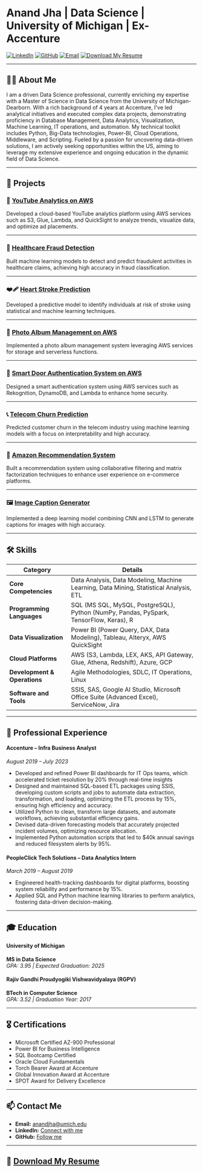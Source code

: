 # Anand Jha | Data Science | University of Michigan | Ex-Accenture

[![LinkedIn](https://img.shields.io/badge/LinkedIn-Connect-blue)](https://www.linkedin.com/in/anandj25) 
[![GitHub](https://img.shields.io/badge/GitHub-Follow-black)](https://github.com/anandj25) 
[![Email](https://img.shields.io/badge/Email-anandjha@umich.edu-green)](mailto:anandjha@umich.edu)
[![Download My Resume](https://img.shields.io/badge/Resume-Download-yellow)](https://github.com/anandj25/Portfolio/tree/main/Resume)

---

## 👨‍🎓 **About Me**

I am a driven Data Science professional, currently enriching my expertise with a Master of Science in Data Science from the University of Michigan-Dearborn. With a rich background of 4 years at Accenture, I've led analytical initiatives and executed complex data projects, demonstrating proficiency in Database Management, Data Analytics, Visualization, Machine Learning, IT operations, and automation. My technical toolkit includes Python, Big-Data technologies, Power-BI, Cloud Operations, Middleware, and Scripting. Fueled by a passion for uncovering data-driven solutions, I am actively seeking opportunities within the US, aiming to leverage my extensive experience and ongoing education in the dynamic field of Data Science.

---

## 📂 Projects

### 🎥 [YouTube Analytics on AWS](https://github.com/anandj25/YouTube-Analytics-AWS)
Developed a cloud-based YouTube analytics platform using AWS services such as S3, Glue, Lambda, and QuickSight to analyze trends, visualize data, and optimize ad placements.

---

### 🏥 [Healthcare Fraud Detection](https://github.com/anandj25/Healthcare-Fraud)
Built machine learning models to detect and predict fraudulent activities in healthcare claims, achieving high accuracy in fraud classification.

---

### ❤️‍🩹 [Heart Stroke Prediction](https://github.com/anandj25/Heart-Stroke-Prediction)
Developed a predictive model to identify individuals at risk of stroke using statistical and machine learning techniques.

---

### 📸 [Photo Album Management on AWS](https://github.com/anandj25/Photo-Album-AWS)
Implemented a photo album management system leveraging AWS services for storage and serverless functions.

---

### 🚪 [Smart Door Authentication System on AWS](https://github.com/anandj25/Smart-Door-Authentication-on-AWS)
Designed a smart authentication system using AWS services such as Rekognition, DynamoDB, and Lambda to enhance home security.

---

### 📞 [Telecom Churn Prediction](https://github.com/anandj25/Telecom-Churn)
Predicted customer churn in the telecom industry using machine learning models with a focus on interpretability and high accuracy.

---

### 🛒 [Amazon Recommendation System](https://github.com/anandj25/Amazon-Recommendation-System)
Built a recommendation system using collaborative filtering and matrix factorization techniques to enhance user experience on e-commerce platforms.

---

### 🖼️ [Image Caption Generator](https://github.com/anandj25/Image-Caption-Generator)
Implemented a deep learning model combining CNN and LSTM to generate captions for images with high accuracy.

---


## 🛠️ **Skills**


| **Category**              | **Details**                                                                                           |
|---------------------------|-------------------------------------------------------------------------------------------------------|
| **Core Competencies**      | Data Analysis, Data Modeling, Machine Learning, Data Mining, Statistical Analysis, ETL              |
| **Programming Languages**  | SQL (MS SQL, MySQL, PostgreSQL), Python (NumPy, Pandas, PySpark, TensorFlow, Keras), R               |
| **Data Visualization**     | Power BI (Power Query, DAX, Data Modeling), Tableau, Alteryx, AWS QuickSight                        |
| **Cloud Platforms**        | AWS (S3, Lambda, LEX, AKS, API Gateway, Glue, Athena, Redshift), Azure, GCP                         |
| **Development & Operations** | Agile Methodologies, SDLC, IT Operations, Linux                                                   |
| **Software and Tools**     | SSIS, SAS, Google AI Studio, Microsoft Office Suite (Advanced Excel), ServiceNow, Jira              |


---

## 💼 **Professional Experience**

#### Accenture – Infra Business Analyst  
_August 2019 – July 2023_  
- Developed and refined Power BI dashboards for IT Ops teams, which accelerated ticket resolution by 20% through real-time insights 
- Designed and maintained SQL-based ETL packages using SSIS, developing custom scripts and jobs to automate data extraction, transformation, and loading, optimizing the ETL process by 15%, ensuring high efficiency and accuracy.
- Utilized Python to clean, transform large datasets, and automate workflows, achieving substantial efficiency gains.
- Devised data-driven forecasting models that accurately projected incident volumes, optimizing resource allocation.  
- Implemented Python automation scripts that led to $40k annual savings and reduced filesystem alerts by 95%.

#### PeopleClick Tech Solutions – Data Analytics Intern  
_March 2019 – August 2019_  
- Engineered health-tracking dashboards for digital platforms, boosting system reliability and performance by 15%.  
- Applied SQL and Python machine learning libraries to perform analytics, fostering data-driven decision-making.

---

## 🎓 **Education**

#### University of Michigan  
**MS in Data Science**  
_GPA: 3.95 | Expected Graduation: 2025_

#### Rajiv Gandhi Proudyogiki Vishwavidyalaya (RGPV)  
**BTech in Computer Science**  
_GPA: 3.52 | Graduation Year: 2017_

---

## 🎖️ **Certifications**

- Microsoft Certified AZ-900 Professional
- Power BI for Business Intelligence
- SQL Bootcamp Certified
- Oracle Cloud Fundamentals
- Torch Bearer Award at Accenture
- Global Innovation Award at Accenture
- SPOT Award for Delivery Excellence

---

## 📫 **Contact Me**

- **Email:** [anandjha@umich.edu](mailto:anandjha@umich.edu)
- **LinkedIn:** [Connect with me](https://www.linkedin.com/in/anandj25)
- **GitHub:** [Follow me](https://github.com/anandj25)

---

## 📄 [Download My Resume](https://github.com/anandj25/Portfolio/tree/main/Resume)
